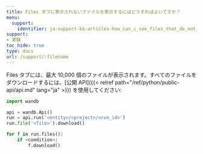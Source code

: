 ```yaml
---
title: Files タブに表示されないファイルを表示するにはどうすればよいですか？
menu:
  support:
    identifier: ja-support-kb-articles-how_can_i_see_files_that_do_not_appear_in_the_files_tab
support:
- 実験
toc_hide: true
type: docs
url: /support/:filename
---
```


Files タブには、最大 10,000 個のファイルが表示されます。すべてのファイルをダウンロードするには、[公開 API]({{< relref path="/ref/python/public-api/api.md" lang="ja" >}}) を使用してください:

```python
import wandb

api = wandb.Api()
run = api.run('<entity>/<project>/<run_id>')
run.file('<file>').download()

for f in run.files():
    if <condition>:
        f.download()
```